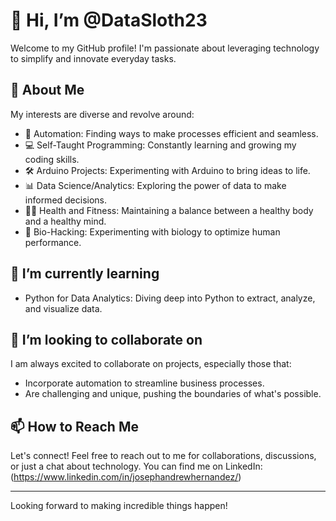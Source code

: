 # 👋 Hi, I’m @DataSloth23

Welcome to my GitHub profile! I'm passionate about leveraging technology to simplify and innovate everyday tasks.

## 👀 About Me

My interests are diverse and revolve around:

- 🤖 Automation: Finding ways to make processes efficient and seamless.
- 💻 Self-Taught Programming: Constantly learning and growing my coding skills.
- 🛠️ Arduino Projects: Experimenting with Arduino to bring ideas to life.
- 📊 Data Science/Analytics: Exploring the power of data to make informed decisions.
- 🏃‍♂️ Health and Fitness: Maintaining a balance between a healthy body and a healthy mind.
- 🔬 Bio-Hacking: Experimenting with biology to optimize human performance.

## 🌱 I’m currently learning

- Python for Data Analytics: Diving deep into Python to extract, analyze, and visualize data.

## 💞️ I’m looking to collaborate on

I am always excited to collaborate on projects, especially those that:

- Incorporate automation to streamline business processes.
- Are challenging and unique, pushing the boundaries of what's possible.

## 📫 How to Reach Me

Let's connect! Feel free to reach out to me for collaborations, discussions, or just a chat about technology. You can find me on LinkedIn: (https://www.linkedin.com/in/josephandrewhernandez/)

---

Looking forward to making incredible things happen!
